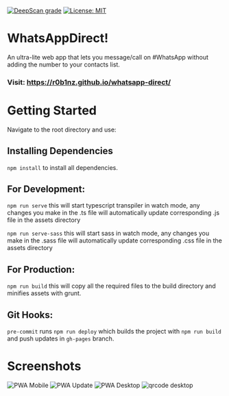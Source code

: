 [![DeepScan grade](https://deepscan.io/api/teams/10012/projects/12697/branches/199343/badge/grade.svg)](https://deepscan.io/dashboard#view=project&tid=10012&pid=12697&bid=199343) 
[![License: MIT](https://img.shields.io/badge/License-MIT-yellow.svg)](https://github.com/ashish-r/whatsapp-direct/blob/master/LICENSE)

# WhatsAppDirect!

An ultra-lite web app that lets you message/call on #WhatsApp without adding the number to your contacts list.<br/>
### Visit: https://r0b1nz.github.io/whatsapp-direct/

# Getting Started

Navigate to the root directory and use: <br/>

## Installing Dependencies

`npm install` to install all dependencies.

## For Development:

`npm run serve` this will start typescript transpiler in watch mode, any changes you make in the .ts file will automatically update corresponding .js file in the assets directory

`npm run serve-sass` this will start sass in watch mode, any changes you make in the .sass file will automatically update corresponding .css file in the assets directory

## For Production:

`npm run build` this will copy all the required files to the build directory and minifies assets with grunt.

## Git Hooks:

`pre-commit` runs `npm run deploy` which builds the project with `npm run build` and push updates in `gh-pages` branch.

# Screenshots

![PWA Mobile][pwa mobile]
![PWA Update][pwa update]
![PWA Desktop][pwa desktop]
![qrcode desktop][qrcode desktop]

[pwa mobile]: https://github.com/r0b1nz/whatsapp-direct/blob/master/screenshots/Screenshot_20191011-042640.jpeg
[pwa update]: https://github.com/r0b1nz/whatsapp-direct/blob/master/screenshots/Screenshot_20191011-042616.jpeg
[pwa desktop]: https://github.com/r0b1nz/whatsapp-direct/blob/master/screenshots/Screenshot%20from%202019-10-11%2004-24-50.jpeg
[qrcode desktop]: https://github.com/r0b1nz/whatsapp-direct/blob/master/screenshots/Screenshot%202020-08-01%20at%2011.00.17%20PM.png
